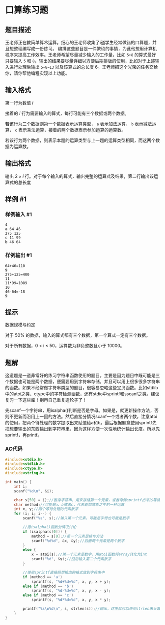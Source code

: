 # 口算练习题

## 题目描述

王老师正在教简单算术运算。细心的王老师收集了i道学生经常做错的口算题，并且想整理编写成一份练习。 编排这些题目是一件繁琐的事情，为此他想用计算机程序来提高工作效率。王老师希望尽量减少输入的工作量，比如 $\texttt{5+8}$ 的算式最好只要输入 $\texttt 5$ 和 $\texttt 8$，输出的结果要尽量详细以方便后期排版的使用，比如对于上述输入进行处理后输出 $\texttt{5+8=13}$ 以及该算式的总长度 $6$。王老师把这个光荣的任务交给你，请你帮他编程实现以上功能。

## 输入格式

第一行为数值 $i$

接着的 $i$ 行为需要输入的算式，每行可能有三个数据或两个数据。

若该行为三个数据则第一个数据表示运算类型， $\texttt a$ 表示加法运算， $\texttt b$ 表示减法运算， $\texttt c$ 表示乘法运算，接着的两个数据表示参加运算的运算数。

若该行为两个数据，则表示本题的运算类型与上一题的运算类型相同，而这两个数据为运算数。

## 输出格式

输出 $2\times i$ 行。对于每个输入的算式，输出完整的运算式及结果，第二行输出该运算式的总长度

## 样例 #1

### 样例输入 #1

```
4
a 64 46
275 125
c 11 99
b 46 64
```

### 样例输出 #1

```
64+46=110
9
275+125=400
11
11*99=1089
10
46-64=-18
9
```

## 提示

数据规模与约定

对于 $50\%$ 的数据，输入的算式都有三个数据，第一个算式一定有三个数据。

对于所有数据，0 < i ≤ 50，运算数为非负整数且小于 $10000$。

## 题解

这道题是一道非常好的练习字符串函数使用的题目。主要是因为题目中既可能是三个数据也可能是两个数据，便需要用到字符串存储，并且可以用上很多很多字符串的函数。如果不经常做字符串类型的题目，很容易忽略这些宝贝函数。比如stdlib中的atoi之类、ctype中的字符检测函数，还有stdio中sprintf和sscanf之类。建议复习一下这些库！别再自己重复造轮子了！

先scanf一个字符串，用isalpha()判断是否是字母。如果是，就更新操作方法，否则不更新而沿用上一回的方法。然后直接分情况scanf一个或者两个数，注意atoi的使用，把两个待处理的数字提取出来赋值给a和b。最后根据题意使用sprintf先把想要输出的东西输出到字符串里，因为这样方便一次性地统计输出长度。所以先sprintf，再printf。

### AC代码

```c
#include<stdio.h>
#include<stdlib.h>
#include<ctype.h>
#include<string.h>

int main() {
	int i;
	scanf("%d\n", &i);

	char s[50] = {};//暂存字符串，用来存储第一个元素，或者存储sprintf出来的等待输出的字符串
	char method;//可能是a、b或者c，代表着加减乘之中的一种运算
	int x, y;//两个等待处理的元素数字
	for (i; i; i--) {
		scanf("%s", s);//输入第一个元素，可能是字母也可能是数字

		//用isalpha()函数分情况讨论
		if (isalpha(s[0])) {
			method = s[0];//第一个元素是操作方法
			scanf("%d%d", &x, &y);//后面两个元素是两个数字
		}
		else {
			x = atoi(s);//第一个元素是数字，用atoi函数将array转化为int
			scanf("%d", &y);//然后输入第二个元素数字
		}

		//使用sprintf直接把想输出的格式放到字符串中
		if (method == 'a')
			sprintf(s, "%d+%d=%d", x, y, x + y);
		else if (method == 'b')
			sprintf(s, "%d-%d=%d", x, y, x - y);
		else if (method == 'c')
			sprintf(s, "%d*%d=%d", x, y, x * y);

		printf("%s\n%d\n", s, strlen(s));//输出，这里就可以使用strlen来计算长度了
	}
}
```
